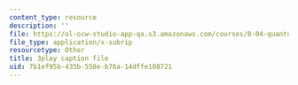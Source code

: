 ```yaml
---
content_type: resource
description: ''
file: https://ol-ocw-studio-app-qa.s3.amazonaws.com/courses/8-04-quantum-physics-i-spring-2016/7b1ef95b435b558eb76a14dffe108721_f079K1f2WQk.vtt
file_type: application/x-subrip
resourcetype: Other
title: 3play caption file
uid: 7b1ef95b-435b-558e-b76a-14dffe108721
---
```

